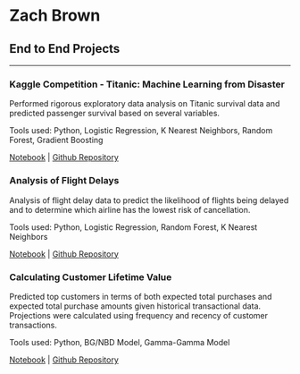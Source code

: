 # Zach Brown

## End to End Projects
---

### Kaggle Competition - Titanic: Machine Learning from Disaster
Performed rigorous exploratory data analysis on Titanic survival data and predicted passenger survival based on several variables.  
  
Tools used: Python, Logistic Regression, K Nearest Neighbors, Random Forest, Gradient Boosting  
  
[Notebook](https://github.com/xzachx/Kaggle-Titanic/blob/master/Titanic.ipynb) \| [Github Repository](https://github.com/xzachx/Kaggle-Titanic)
  
  
### Analysis of Flight Delays
Analysis of flight delay data to predict the likelihood of flights being delayed and to determine which airline has the lowest risk of cancellation.  
  
Tools used: Python, Logistic Regression, Random Forest, K Nearest Neighbors  

[Notebook](https://github.com/xzachx/Flight-Delays/blob/master/flight_delays.ipynb) \| [Github Repository](https://github.com/xzachx/Flight-Delays)
  
  
### Calculating Customer Lifetime Value
Predicted top customers in terms of both expected total purchases and expected total purchase amounts given historical transactional data.  Projections were calculated using frequency and recency of customer transactions.  
  
Tools used: Python, BG/NBD Model, Gamma-Gamma Model  

[Notebook](https://github.com/xzachx/Customer_Lifetime_Value/blob/master/Customer%20Lifetime%20Value.ipynb) \| [Github Repository](https://github.com/xzachx/Customer_Lifetime_Value)
